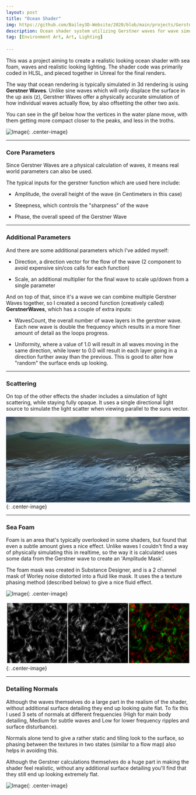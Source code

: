 ```yaml
---
layout: post
title: "Ocean Shader"
img: https://github.com/Bailey3D-Website/2020/blob/main/projects/Gerstner%20Waves/thumb.gif?raw=true # Add image post (optional)
description: Ocean shader system utilizing Gerstner waves for wave simulation and foam calculation.
tag: [Environment Art, Art, Lighting]

---
```


This was a project aiming to create a realistic looking ocean shader with sea foam, waves and realistic looking lighting.
The shader code was primarily coded in HLSL, and pieced together in Unreal for the final renders.

The way that ocean rendering is typically simulated in 3d rendering is using __Gerstner Waves__.
Unlike sine waves which will only displace the surface in the up axis (z), Gerstner Waves offer a physically accurate simulation of how individual waves actually flow, by also offsetting the other two axis.

You can see in the gif below how the vertices in the water plane move, with them getting more compact closer to the peaks, and less in the troths.

![Image](https://github.com/Bailey3D-Website/2020/blob/main/projects/Gerstner%20Waves/bailey-martin-ezgif-com-optimize.gif?raw=true){: .center-image}

---

### Core Parameters

Since Gerstner Waves are a physical calculation of waves, it means real world parameters can also be used.

The typical inputs for the gerstner function which are used here include:

- Amplitude, the overall height of the wave (in Centimeters in this case)

- Steepness, which controls the "sharpness" of the wave

- Phase, the overall speed of the Gerstner Wave

---

### Additional Parameters

And there are some additional parameters which I've added myself:

- Direction, a direction vector for the flow of the wave (2 component to avoid expensive sin/cos calls for each function)

- Scale, an additional multiplier for the final wave to scale up/down from a single parameter

And on top of that, since it's a wave we can combine multiple Gerstner Waves together, so I created a second function (creatively called) __GerstnerWaves__, which has a couple of extra inputs:

- WavesCount, the overall number of wave layers in the gerstner wave. Each new wave is double the frequency which results in a more finer amount of detail as the loops progress.

- Uniformity, where a value of 1.0 will result in all waves moving in the same direction, while lower to 0.0 will result in each layer going in a direction further away than the previous. This is good to alter how "random" the surface ends up looking.

---

### Scattering

On top of the other effects the shader includes a simulation of light scattering, while staying fully opaque.
It uses a single directional light source to simulate the light scatter when viewing parallel to the suns vector.

![Image](https://github.com/Bailey3D-Website/2020/blob/main/projects/Gerstner%20Waves/bailey-martin-unnamed.jpg?raw=true){: .center-image}

---

### Sea Foam
Foam is an area that's typically overlooked in some shaders, but found that even a subtle amount gives a nice effect. Unlike waves I couldn't find a way of physically simulating this in realtime, so the way it is calculated uses some data from the Gerstner wave to create an 'Amplitude Mask'.


The foam mask was created in Substance Designer, and is a 2 channel mask of Worley noise distorted into a fluid like mask. It uses the a texture phasing method (described below) to give a nice fluid effect.

![Image](https://github.com/Bailey3D-Website/2020/blob/main/projects/Gerstner%20Waves/bailey-martin-asasd.gif?raw=true){: .center-image}

![Image](https://github.com/Bailey3D-Website/2020/blob/main/projects/Gerstner%20Waves/bailey-martin-ezgif-com-resize22.jpg?raw=true){: .center-image}

---

### Detailing Normals

Although the waves themselves do a large part in the realism of the shader, without additional surface detailing they end up looking quite flat. To fix this I used 3 sets of normals at different frequencies (High for main body detailing, Medium for subtle waves and Low for lower frequency ripples and surface disturbance).

Normals alone tend to give a rather static and tiling look to the surface, so phasing between the textures in two states (similar to a flow map) also helps in avoiding this.

Although the Gerstner calculations themselves do a huge part in making the shader feel realistic, without any additional surface detailing you'll find that they still end up looking extremely flat.

![Image](https://github.com/Bailey3D-Website/2020/blob/main/projects/Gerstner%20Waves/bailey-martin-a809f0-b4ef25b74a3a42e78bf648c2352db3ae-mv2.gif?raw=true){: .center-image}
